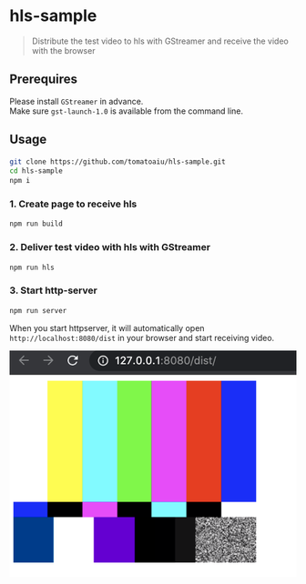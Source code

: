 # hls-sample

> Distribute the test video to hls with GStreamer and receive the video with the browser

## Prerequires

Please install `GStreamer` in advance.  
Make sure `gst-launch-1.0` is available from the command line.

## Usage

```sh
git clone https://github.com/tomatoaiu/hls-sample.git
cd hls-sample
npm i
```

### 1. Create page to receive hls

```sh
npm run build
```

### 2. Deliver test video with hls with GStreamer

```sh
npm run hls
```

### 3. Start http-server

```sh
npm run server
```

When you start httpserver, it will automatically open `http://localhost:8080/dist` in your browser and start receiving video.

![demo](./demo.png)

